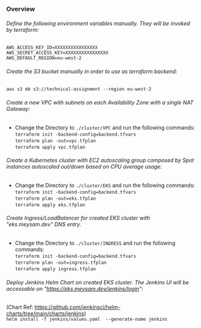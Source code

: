 ### Overview

###### Define the following environment variables manually. They will be invoked by terraform:  
`AWS_ACCESS_KEY_ID=XXXXXXXXXXXXXXXX`  
`AWS_SECRET_ACCESS_KEY=XXXXXXXXXXXXXXXX`  
`AWS_DEFAULT_REGION=eu-west-2`  

###### Create the S3 bucket manually in order to use as terraform backend:  
`aws s3 mb s3://technical-assignment --region eu-west-2`  


###### Create a new VPC with subnets on each Availability Zone with a single NAT Gateway:  
- Change the Directory to `./cluster/VPC` and run the following commands:  
`terraform init -backend-config=backend.tfvars`  
`terraform plan -out=vpc.tfplan`  
`terraform apply vpc.tfplan`  



###### Create a Kubernetes cluster with EC2 autoscaling group composed by Spot instances autoscaled out/down based on CPU average usage:  
- Change the Directory to `./cluster/EKS` and run the following commands:  
`terraform init -backend-config=backend.tfvars`  
`terraform plan -out=eks.tfplan`  
`terraform apply eks.tfplan`  



###### Create Ingress/LoadBalancer for created EKS cluster with "eks.meysam.dev" DNS entry.  
- Change the Directory to `./cluster/INGRESS` and run the following commands:  
`terraform init -backend-config=backend.tfvars`  
`terraform plan -out=ingress.tfplan`  
`terraform apply ingress.tfplan`  



###### Deploy Jenkins Helm Chart on created EKS cluster. The Jenkins UI will be accessable on "https://eks.meysam.dev/jenkins/login":  
(Chart Ref: https://github.com/jenkinsci/helm-charts/tree/main/charts/jenkins)  
`helm install -f jenkins/values.yaml  --generate-name jenkins`  
